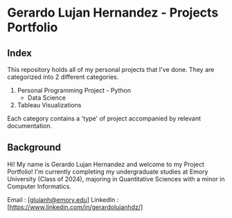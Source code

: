 # Gerardo Lujan Hernandez - Projects Portfolio

## Index

This repository holds all of my personal projects that I've done. They are categorized into 2 different categories.

  1. Personal Programming Project
    - Python
      - Data Science
  2. Tableau Visualizations

Each category contains a 'type' of project accompanied by relevant documentation.

## Background

Hi! My name is Gerardo Lujan Hernandez and welcome to my Project Portfolio! I'm currently completing my undergraduate studies at Emory University (Class of 2024), majoring in Quantitative Sciences with a minor in Computer Informatics. 


Email : [glujanh@emory.edu]
LinkedIn : [https://www.linkedin.com/in/gerardolujanhdz/]
